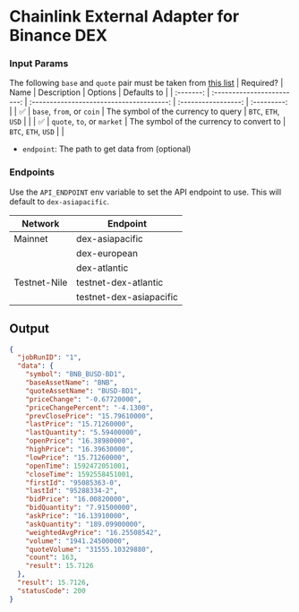 # Chainlink External Adapter for Binance DEX

### Input Params

The following `base` and `quote` pair must be taken from [this list](https://dex.binance.org/api/v1/markets)
| Required? | Name | Description | Options | Defaults to |
| :-------: | :------------------------: | :--------------------------------------: | :-----------------: | :---------: |
| ✅ | `base`, `from`, or `coin` | The symbol of the currency to query | `BTC`, `ETH`, `USD` | |
| ✅ | `quote`, `to`, or `market` | The symbol of the currency to convert to | `BTC`, `ETH`, `USD` | |

- `endpoint`: The path to get data from (optional)

### Endpoints

Use the `API_ENDPOINT` env variable to set the API endpoint to use.
This will default to `dex-asiapacific`.

| Network      | Endpoint                |
| ------------ | ----------------------- |
| Mainnet      | dex-asiapacific         |
|              | dex-european            |
|              | dex-atlantic            |
| Testnet-Nile | testnet-dex-atlantic    |
|              | testnet-dex-asiapacific |

## Output

```json
{
  "jobRunID": "1",
  "data": {
    "symbol": "BNB_BUSD-BD1",
    "baseAssetName": "BNB",
    "quoteAssetName": "BUSD-BD1",
    "priceChange": "-0.67720000",
    "priceChangePercent": "-4.1300",
    "prevClosePrice": "15.79610000",
    "lastPrice": "15.71260000",
    "lastQuantity": "5.59400000",
    "openPrice": "16.38980000",
    "highPrice": "16.39630000",
    "lowPrice": "15.71260000",
    "openTime": 1592472051001,
    "closeTime": 1592558451001,
    "firstId": "95085363-0",
    "lastId": "95288334-2",
    "bidPrice": "16.00820000",
    "bidQuantity": "7.91500000",
    "askPrice": "16.13910000",
    "askQuantity": "189.09900000",
    "weightedAvgPrice": "16.25508542",
    "volume": "1941.24500000",
    "quoteVolume": "31555.10329880",
    "count": 163,
    "result": 15.7126
  },
  "result": 15.7126,
  "statusCode": 200
}
```
